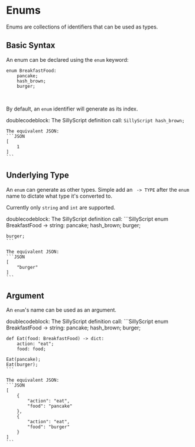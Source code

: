 # Enums

Enums are collections of identifiers that can be used as types.

## Basic Syntax

An enum can be declared using the `enum` keyword:

```SillyScript
enum BreakfastFood:
	pancake;
	hash_brown;
	burger;
```

<br>

By default, an `enum` identifier will generate as its index.

doublecodeblock:
	The SillyScript definition call:
	```SillyScript
	hash_brown;
	```

	The equivalent JSON:
	```JSON
	[
		1
	]
	```

## Underlying Type

An `enum` can generate as other types. Simple add an ` -> TYPE` after the `enum` name to dictate what type it's converted to.

Currently only `string` and `int` are supported.

doublecodeblock:
	The SillyScript definition call:
	```SillyScript
	enum BreakfastFood -> string:
		pancake;
		hash_brown;
		burger;
 
	burger;
	```

	The equivalent JSON:
	```JSON
	[
		"burger"
	]
	```

## Argument

An `enum`'s name can be used as an argument.

doublecodeblock:
	The SillyScript definition call:
	```SillyScript
	enum BreakfastFood -> string:
		pancake;
		hash_brown;
		burger;
 
	def Eat(food: BreakfastFood) -> dict:
		action: "eat";
		food: food;
 
	Eat(pancake);
	Eat(burger);
	```

	The equivalent JSON:
	```JSON
	[
		{
			"action": "eat",
			"food": "pancake"
		},
		{
			"action": "eat",
			"food": "burger"
		}
	]
	```
